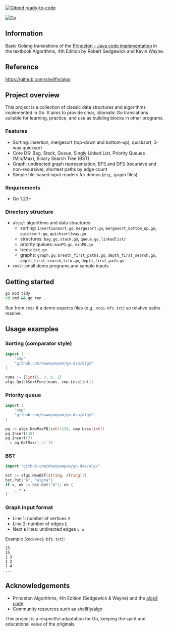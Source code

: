 [![Gitpod ready-to-code](https://img.shields.io/badge/Gitpod-ready--to--code-908a85?logo=gitpod)](https://gitpod.io/from-referrer/)

[![Go](https://img.shields.io/badge/Go-00ADD8?style=for-the-badge&logo=go&logoColor=white)](https://go.dev/)

## Information

Basic Golang translations of the [Princeton - Java code implementation](http://algs4.cs.princeton.edu/code/)
in the textbook Algorithms, 4th Edition by Robert Sedgewick and Kevin Wayne.

## Reference

https://github.com/shellfly/algo

## Project overview

This project is a collection of classic data structures and algorithms implemented in Go. It aims to provide clear, idiomatic Go translations suitable for learning, practice, and use as building blocks in other programs.

### Features

- Sorting: insertion, mergesort (top-down and bottom-up), quicksort, 3-way quicksort
- Core DS: Bag, Stack, Queue, Singly Linked List, Priority Queues (Min/Max), Binary Search Tree (BST)
- Graph: undirected graph representation, BFS and DFS (recursive and non-recursive), shortest paths by edge count
- Simple file-based input readers for demos (e.g., graph files)

### Requirements

- Go 1.23+

### Directory structure

- `algs/`: algorithms and data structures
  - sorting: `insertionSort.go`, `mergesort.go`, `mergesort_bottom_up.go`, `quicksort.go`, `quicksort3way.go`
  - structures: `bag.go`, `stack.go`, `queue.go`, `linkedlist/`
  - priority queues: `maxPQ.go`, `minPQ.go`
  - trees: `bst.go`
  - graphs: `graph.go`, `breath_first_paths.go`, `depth_first_search.go`, `depth_first_search_lifo.go`, `depth_first_path.go`
- `cmd/`: small demo programs and sample inputs

## Getting started

```bash
go mod tidy
cd cmd && go run .
```

Run from `cmd/` if a demo expects files (e.g., `vnoi-bfs.txt`) so relative paths resolve.

## Usage examples

### Sorting (comparator style)

```go
import (
    "cmp"
    "github.com/dawnpanpan/go-dsa/algs"
)

nums := []int{5, 3, 8, 1}
algs.QuickSortFunc(nums, cmp.Less[int])
```

### Priority queue

```go
import (
    "cmp"
    "github.com/dawnpanpan/go-dsa/algs"
)

pq := algs.NewMaxPQ[int](128, cmp.Less[int])
pq.Insert(10)
pq.Insert(7)
_ = pq.DelMax() // 10
```

### BST

```go
import "github.com/dawnpanpan/go-dsa/algs"

bst := algs.NewBST[string, string]()
bst.Put("A", "alpha")
if v, ok := bst.Get("A"); ok {
    _ = v
}
```

### Graph input format

- Line 1: number of vertices `V`
- Line 2: number of edges `E`
- Next `E` lines: undirected edges `v w`

Example (`cmd/vnoi-bfs.txt`):

```
15
15
1 3
1 2
1 4
...
```

## Acknowledgements

- Princeton Algorithms, 4th Edition (Sedgewick & Wayne) and the [algs4 code](http://algs4.cs.princeton.edu/code/)
- Community resources such as [shellfly/algo](https://github.com/shellfly/algo)

This project is a respectful adaptation for Go, keeping the spirit and educational value of the originals.
